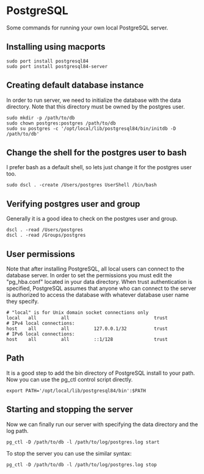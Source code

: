 # PostgreSQL

Some commands for running your own local PostgreSQL server.

## Installing using macports

	sudo port install postgresql84
	sudo port install postgresql84-server
	
## Creating default database instance

In order to run server, we need to initialize the database with the data directory. Note that this directory must be owned by the postgres user.

	sudo mkdir -p /path/to/db
	sudo chown postgres:postgres /path/to/db
	sudo su postgres -c '/opt/local/lib/postgresql84/bin/initdb -D /path/to/db'
	
## Change the shell for the postgres user to bash

I prefer bash as a default shell, so lets just change it for the postgres user too.

	sudo dscl . -create /Users/postgres UserShell /bin/bash
	
## Verifying postgres user and group

Generally it is a good idea to check on the postgres user and group.

	dscl . -read /Users/postgres
	dscl . -read /Groups/postgres
	
## User permissions

Note that after installing PostgreSQL, all local users can connect to the database server. In order to set the permissions you must edit the "pg_hba.conf" located in your data directory. When trust authentication is specified, PostgreSQL assumes that anyone who can connect to the server is authorized to access the database with whatever database user name they specify.

	# "local" is for Unix domain socket connections only
	local   all         all                               trust
	# IPv4 local connections:
	host    all         all         127.0.0.1/32          trust
	# IPv6 local connections:
	host    all         all         ::1/128               trust
	
## Path

It is a good step to add the bin directory of PostgreSQL install to your path. Now you can use the pg_ctl control script directly.

	export PATH='/opt/local/lib/postgresql84/bin':$PATH
	
## Starting and stopping the server

Now we can finally run our server with specifying the data directory and the log path. 

	pg_ctl -D /path/to/db -l /path/to/log/postgres.log start
	

To stop the server you can use the similar syntax:
	
	pg_ctl -D /path/to/db -l /path/to/log/postgres.log stop
